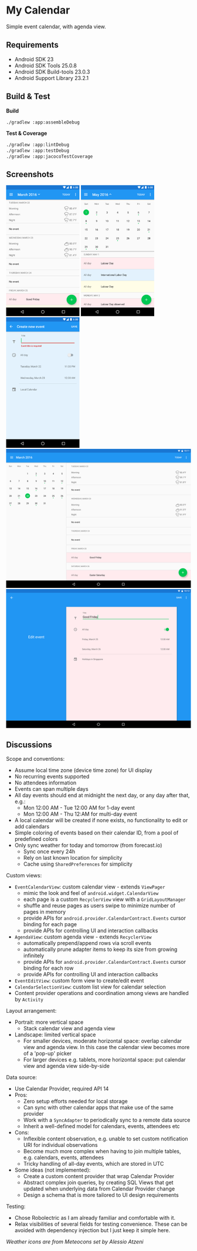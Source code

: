 # My Calendar
Simple event calendar, with agenda view.

## Requirements
* Android SDK 23
* Android SDK Tools 25.0.8
* Android SDK Build-tools 23.0.3
* Android Support Library 23.2.1

## Build & Test

**Build**

    ./gradlew :app:assembleDebug

**Test & Coverage**

    ./gradlew :app:lintDebug
    ./gradlew :app:testDebug
    ./gradlew :app:jacocoTestCoverage

## Screenshots

<img src="screenshots/1.png" width="200px" />
<img src="screenshots/2.png" width="200px" />
<img src="screenshots/3.png" width="200px" />
<img src="screenshots/4.png" width="600px" />
<img src="screenshots/5.png" width="600px" />

## Discussions
Scope and conventions:
* Assume local time zone (device time zone) for UI display
* No recurring events supported
* No attendees information
* Events can span multiple days
* All day events should end at midnight the next day, or any day after that, e.g.:
  * Mon 12:00 AM - Tue 12:00 AM for 1-day event
  * Mon 12:00 AM - Thu 12:AM for multi-day event
* A local calendar will be created if none exists, no functionality to edit or add calendars
* Simple coloring of events based on their calendar ID, from a pool of predefined colors
* Only sync weather for today and tomorrow (from forecast.io)
  * Sync once every 24h
  * Rely on last known location for simplicity
  * Cache using `SharedPreferences` for simplicity

Custom views:
* `EventCalendarView`: custom calendar view - extends `ViewPager`
  * mimic the look and feel of `android.widget.CalendarView`
  * each page is a custom `RecyclerView` view with a `GridLayoutManager`
  * shuffle and reuse pages as users swipe to minimize number of pages in memory
  * provide APIs for `android.provider.CalendarContract.Events` cursor binding for each page
  * provide APIs for controlling UI and interaction callbacks
* `AgendaView`: custom agenda view - extends `RecyclerView`
  * automatically prepend/append rows via scroll events
  * automatically prune adapter items to keep its size from growing infinitely
  * provide APIs for `android.provider.CalendarContract.Events` cursor binding for each row
  * provide APIs for controlling UI and interaction callbacks
* `EventEditView`: custom form view to create/edit event
* `CalendarSelectionView`: custom list view for calendar selection
* Content provider operations and coordination among views are handled by `Activity`

Layout arrangement:
* Portrait: more vertical space
  * Stack calendar view and agenda view
* Landscape: limited vertical space
  * For smaller devices, moderate horizontal space: overlap calendar view and agenda view. In this case the calendar view becomes more of a 'pop-up' picker
  * For larger devices e.g. tablets, more horizontal space: put calendar view and agenda view side-by-side

Data source:
* Use Calendar Provider, required API 14
* Pros:
  * Zero setup efforts needed for local storage
  * Can sync with other calendar apps that make use of the same provider
  * Work with a `SyncAdapter` to periodically sync to a remote data source
  * Inherit a well-defined model for calendars, events, attendees etc
* Cons:
  * Inflexible content observation, e.g. unable to set custom notification URI for individual observations
  * Become much more complex when having to join multiple tables, e.g. calendars, events, attendees
  * Tricky handling of all-day events, which are stored in UTC
* Some ideas (not implemented):
  * Create a custom content provider that wrap Calendar Provider
  * Abstract complex join queries, by creating SQL Views that get updated when underlying data from Calendar Provider change
  * Design a schema that is more tailored to UI design requirements

Testing:
* Chose Robolectric as I am already familiar and comfortable with it.
* Relax visibilities of several fields for testing convenience. These can be avoided with dependency injection but I just keep it simple here.

*Weather icons are from Meteocons set by Alessio Atzeni*
